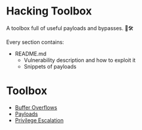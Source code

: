# Hacking Toolbox

A toolbox full of useful payloads and bypasses. 🧰🛠

Every section contains:

- README.md 
  - Vulnerability description and how to exploit it
  - Snippets of payloads

# Toolbox 
  - [Buffer Overflows](Buffer%20Overflows/README.md)
  - [Payloads](Payloads/README.md)
  - [Privilege Escalation](Privilege%20Escalation/README.md)
